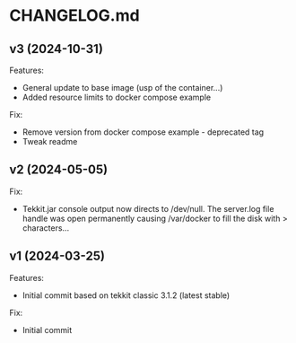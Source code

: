 # CHANGELOG.md


## v3 (2024-10-31)
Features:

  - General update to base image (usp of the container...)
  - Added resource limits to docker compose example

Fix:

  - Remove version from docker compose example - deprecated tag
  - Tweak readme




## v2 (2024-05-05)
Fix:

  - Tekkit.jar console output now directs to /dev/null. The server.log file handle was open permanently causing /var/docker to fill the disk with > characters...


## v1 (2024-03-25)
Features:

  - Initial commit based on tekkit classic 3.1.2 (latest stable)

Fix:

  - Initial commit 

